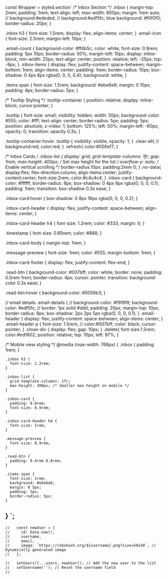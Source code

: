 const Wrapper = styled.section`
  /* Inbox Section */
  .inbox {
    margin-top: 2rem;
    padding: 1rem;
    text-align: left;
    max-width: 800px;
    margin: 1rem auto;
    // background:#ededed;
    // background:#edf5fc; blue
    background: #f0f0f0;
    border-radius: 20px;
  }

  .inbox h3 {
    font-size: 1.5rem;
    display: flex;
    align-items: center;
  }
  .email-icon {
    font-size: 2.5rem;
    margin-left: 10px;
  }

  .email-count {
    background-color: #ff4b5c;
    color: white;
    font-size: 0.9rem;
    padding: 5px 10px;
    border-radius: 50%;
    margin-left: 10px;
    display: inline-block;
    min-width: 25px;
    text-align: center;
    position: relative;
    left: -25px;
    top: -8px;
  }
  .inbox-items {
    display: flex;
    justify-content: space-between;
    margin-bottom: 1rem;
    align-items: center;
    padding: 1rem;
    border-radius: 10px;
    box-shadow: 0 4px 8px rgba(0, 0, 0, 0.4);
    background: white;
  }

  .items span {
    font-size: 1.5rem;
    background: #ebe6e6;
    margin: 0 10px;
    padding: 4px;
    border-radius: 5px;
  }

  /* Tooltip Styling */
  .tooltip-container {
    position: relative;
    display: inline-block;
    cursor:pointer;
  }

  .tooltip {
    font-size: small;
    visibility: hidden;
    width: 50px;
    background-color: #555;
    color: #fff;
    text-align: center;
    border-radius: 5px;
    padding: 5px;
    position: absolute;
    z-index: 1;
    bottom: 125%;
    left: 50%;
    margin-left: -60px;
    opacity: 0;
    transition: opacity 0.3s;
  }

  .tooltip-container:hover .tooltip {
    visibility: visible;
    opacity: 1;
  }
    .clear-all{
    // background:red;
    color:red;
    }
    .refresh{
    color:#056ef7;
    }

  /* Inbox Cards */
  .inbox-list {
    display: grid;
    grid-template-columns: 1fr;
    gap: 1rem;
    max-height: 400px; /* Set max height for the list */
    overflow-y: auto; /* Enable vertical scrolling */
    border-radius:10px;
    padding:2rem 0;
  }
.no-data{
display:flex;
flex-direction:column;
align-items:center;
justify-content:center;
font-size:2rem;
color:#c4c4c4;
}
  .inbox-card {
    background-color: #ffffff;
    border-radius: 8px;
    box-shadow: 0 4px 8px rgba(0, 0, 0, 0.1);
    padding: 1rem;
    transition: box-shadow 0.3s ease;
  }

  .inbox-card:hover {
    box-shadow: 0 8px 16px rgba(0, 0, 0, 0.2);
  }

  .inbox-card-header {
    display: flex;
    justify-content: space-between;
    align-items: center;
  }

  .inbox-card-header h4 {
    font-size: 1.2rem;
    color: #333;
    margin: 0;
  }

  .timestamp {
    font-size: 0.85rem;
    color: #888;
  }

  .inbox-card-body {
    margin-top: 1rem;
  }

  .message-preview {
    font-size: 1rem;
    color: #555;
    margin-bottom: 1rem;
  }

  .inbox-card-footer {
    display: flex;
    justify-content: flex-end;
  }

  .read-btn {
    background-color: #007bff;
    color: white;
    border: none;
    padding: 0.5rem 1rem;
    border-radius: 4px;
    cursor: pointer;
    transition: background-color 0.3s ease;
  }

  .read-btn:hover {
    background-color: #0056b3;
  }

  // email details
  .email-details {
    // background-color: #f9f9f9;
    background-color: #edf5fc;
    // border: 1px solid #ddd;
    padding: 20px;
    margin-top: 10px;
    border-radius: 8px;
    box-shadow: 2px 2px 5px rgba(0, 0, 0, 0.1);
  }
  .email-header {
    display: flex;
    justify-content: space-between;
    align-items: center;
  }
  .email-header p {
    font-size: 1.5rem;
    // color:#007bff;
    color: black;
    cursor: pointer;
  }
  .close-div {
    display: flex;
    gap: 10px;
  }
    .delete{
    font-size:1.5rem;
    color:#ed1602;
    position: relative;
    top: 10px;
    left: 97%;
    }

  /* Mobile view styling */
  @media (max-width: 768px) {
    .inbox {
      padding: 1rem;
    }

    .inbox h3 {
      font-size: 1.2rem;
    }

    .inbox-list {
      grid-template-columns: 1fr;
      max-height: 300px; /* Smaller max height on mobile */
    }

    .inbox-card {
      padding: 0.8rem;
      font-size: 0.9rem;
    }

    .inbox-card-header h4 {
      font-size: 1rem;
    }

    .message-preview {
      font-size: 0.9rem;
    }

    .read-btn {
      padding: 0.4rem 0.8rem;
    }

    .items span {
      font-size: 1rem;
      background: #ebe6e6;
      margin: 0 5px;
      padding: 5px;
      border-radius: 5px;
    }
  }
`;
--------------------------------

    //   const newUser = {
    //     id: Date.now(),
    //     username,
    //     email,
    //     image: `https://robohash.org/${username}.png?size=50x50`, // Dynamically generated image
    //   };

    //   setUsers([...users, newUser]); // Add the new user to the list
    //   setUsername(''); // Reset the username field
    // 
